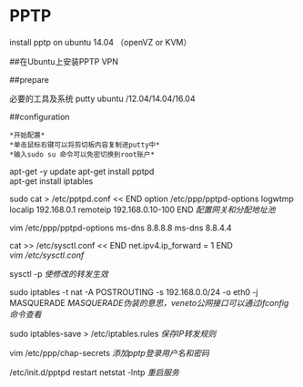 # PPTP

install pptp on ubuntu 14.04 （openVZ or KVM）

##在Ubuntu上安装PPTP VPN

##prepare

必要的工具及系统
putty 
ubuntu /12.04/14.04/16.04

##configuration 
	
	*开始配置*
	*单击鼠标右键可以将剪切板内容复制进putty中*
	*输入sudo su 命令可以免密切换到root账户*

apt-get -y update
apt-get install pptpd   
apt-get install iptables

sudo cat > /etc/pptpd.conf << END
option /etc/ppp/pptpd-options
logwtmp
localip 192.168.0.1
remoteip 192.168.0.10-100
END
	*配置网关和分配地址池*

vim /etc/ppp/pptpd-options
	ms-dns 8.8.8.8
	ms-dns 8.8.4.4

cat >> /etc/sysctl.conf << END
net.ipv4.ip_forward = 1
END 	
	*vim /etc/sysctl.conf*

sysctl -p 
	*使修改的转发生效*

sudo iptables -t nat -A POSTROUTING -s 192.168.0.0/24 -o eth0 -j MASQUERADE
	*MASQUERADE伪装的意思，veneto公网接口可以通过ifconfig命令查看*

sudo iptables-save > /etc/iptables.rules
	*保存IP转发规则*

vim /etc/ppp/chap-secrets
	*添加pptp登录用户名和密码*

/etc/init.d/pptpd restart
netstat -lntp
	*重启服务*

